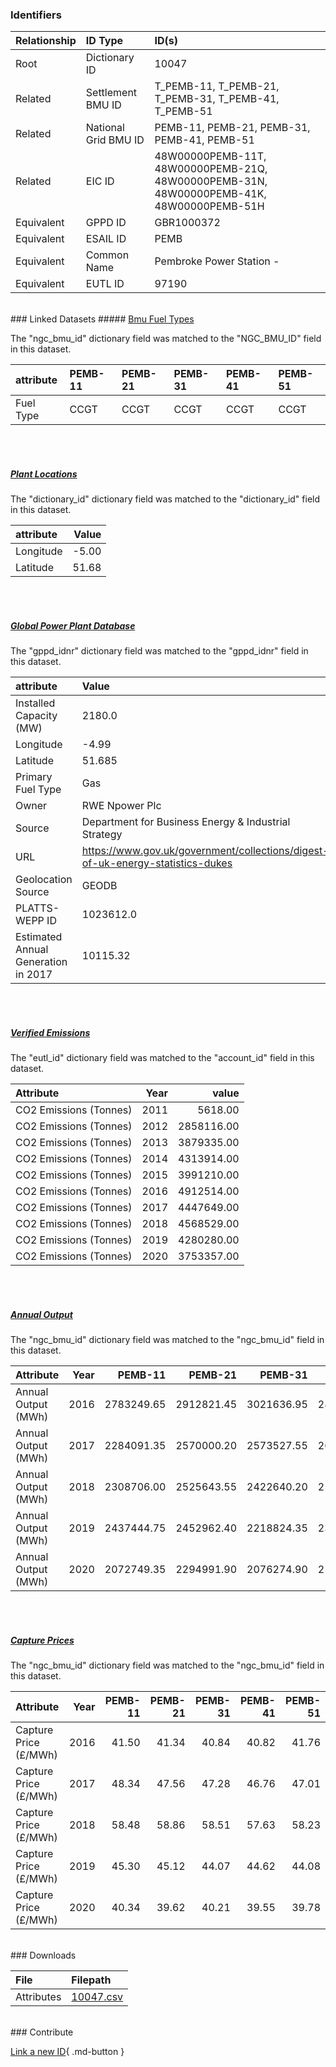 ### Identifiers

| Relationship   | ID Type              | ID(s)                                                                                    |
|:---------------|:---------------------|:-----------------------------------------------------------------------------------------|
| Root           | Dictionary ID        | 10047                                                                                    |
| Related        | Settlement BMU ID    | T_PEMB-11, T_PEMB-21, T_PEMB-31, T_PEMB-41, T_PEMB-51                                    |
| Related        | National Grid BMU ID | PEMB-11, PEMB-21, PEMB-31, PEMB-41, PEMB-51                                              |
| Related        | EIC ID               | 48W00000PEMB-11T, 48W00000PEMB-21Q, 48W00000PEMB-31N, 48W00000PEMB-41K, 48W00000PEMB-51H |
| Equivalent     | GPPD ID              | GBR1000372                                                                               |
| Equivalent     | ESAIL ID             | PEMB                                                                                     |
| Equivalent     | Common Name          | Pembroke Power Station -                                                                 |
| Equivalent     | EUTL ID              | 97190                                                                                    |

<br>
### Linked Datasets
##### <a href="https://osuked.github.io/Power-Station-Dictionary/datasets/bmu-fuel-types">Bmu Fuel Types</a>



The "ngc_bmu_id" dictionary field was matched to the "NGC_BMU_ID" field in this dataset.

| attribute   | PEMB-11   | PEMB-21   | PEMB-31   | PEMB-41   | PEMB-51   |
|:------------|:----------|:----------|:----------|:----------|:----------|
| Fuel Type   | CCGT      | CCGT      | CCGT      | CCGT      | CCGT      |

<br><br>
##### <a href="https://osuked.github.io/Power-Station-Dictionary/datasets/plant-locations">Plant Locations</a>



The "dictionary_id" dictionary field was matched to the "dictionary_id" field in this dataset.

| attribute   |   Value |
|:------------|--------:|
| Longitude   |   -5.00 |
| Latitude    |   51.68 |

<br><br>
##### <a href="https://osuked.github.io/Power-Station-Dictionary/datasets/global-power-plant-database">Global Power Plant Database</a>



The "gppd_idnr" dictionary field was matched to the "gppd_idnr" field in this dataset.

| attribute                           | Value                                                                          |
|:------------------------------------|:-------------------------------------------------------------------------------|
| Installed Capacity (MW)             | 2180.0                                                                         |
| Longitude                           | -4.99                                                                          |
| Latitude                            | 51.685                                                                         |
| Primary Fuel Type                   | Gas                                                                            |
| Owner                               | RWE Npower Plc                                                                 |
| Source                              | Department for Business Energy & Industrial Strategy                           |
| URL                                 | https://www.gov.uk/government/collections/digest-of-uk-energy-statistics-dukes |
| Geolocation Source                  | GEODB                                                                          |
| PLATTS-WEPP ID                      | 1023612.0                                                                      |
| Estimated Annual Generation in 2017 | 10115.32                                                                       |

<br><br>
##### <a href="https://osuked.github.io/Power-Station-Dictionary/datasets/verified-emissions">Verified Emissions</a>



The "eutl_id" dictionary field was matched to the "account_id" field in this dataset.

| Attribute              |   Year |      value |
|:-----------------------|-------:|-----------:|
| CO2 Emissions (Tonnes) |   2011 |    5618.00 |
| CO2 Emissions (Tonnes) |   2012 | 2858116.00 |
| CO2 Emissions (Tonnes) |   2013 | 3879335.00 |
| CO2 Emissions (Tonnes) |   2014 | 4313914.00 |
| CO2 Emissions (Tonnes) |   2015 | 3991210.00 |
| CO2 Emissions (Tonnes) |   2016 | 4912514.00 |
| CO2 Emissions (Tonnes) |   2017 | 4447649.00 |
| CO2 Emissions (Tonnes) |   2018 | 4568529.00 |
| CO2 Emissions (Tonnes) |   2019 | 4280280.00 |
| CO2 Emissions (Tonnes) |   2020 | 3753357.00 |

<br><br>
##### <a href="https://osuked.github.io/Power-Station-Dictionary/datasets/annual-output">Annual Output</a>



The "ngc_bmu_id" dictionary field was matched to the "ngc_bmu_id" field in this dataset.

| Attribute           |   Year |    PEMB-11 |    PEMB-21 |    PEMB-31 |    PEMB-41 |    PEMB-51 |
|:--------------------|-------:|-----------:|-----------:|-----------:|-----------:|-----------:|
| Annual Output (MWh) |   2016 | 2783249.65 | 2912821.45 | 3021636.95 | 2843192.05 | 2554706.30 |
| Annual Output (MWh) |   2017 | 2284091.35 | 2570000.20 | 2573527.55 | 2605875.30 | 2701804.70 |
| Annual Output (MWh) |   2018 | 2308706.00 | 2525643.55 | 2422640.20 | 2522703.70 | 2721002.90 |
| Annual Output (MWh) |   2019 | 2437444.75 | 2452962.40 | 2218824.35 | 2387369.90 | 2620250.00 |
| Annual Output (MWh) |   2020 | 2072749.35 | 2294991.90 | 2076274.90 | 2105766.15 | 2187708.35 |

<br><br>
##### <a href="https://osuked.github.io/Power-Station-Dictionary/datasets/capture-prices">Capture Prices</a>



The "ngc_bmu_id" dictionary field was matched to the "ngc_bmu_id" field in this dataset.

| Attribute             |   Year |   PEMB-11 |   PEMB-21 |   PEMB-31 |   PEMB-41 |   PEMB-51 |
|:----------------------|-------:|----------:|----------:|----------:|----------:|----------:|
| Capture Price (£/MWh) |   2016 |     41.50 |     41.34 |     40.84 |     40.82 |     41.76 |
| Capture Price (£/MWh) |   2017 |     48.34 |     47.56 |     47.28 |     46.76 |     47.01 |
| Capture Price (£/MWh) |   2018 |     58.48 |     58.86 |     58.51 |     57.63 |     58.23 |
| Capture Price (£/MWh) |   2019 |     45.30 |     45.12 |     44.07 |     44.62 |     44.08 |
| Capture Price (£/MWh) |   2020 |     40.34 |     39.62 |     40.21 |     39.55 |     39.78 |


<br>
### Downloads


| File       | Filepath                                                                              |
|:-----------|:--------------------------------------------------------------------------------------|
| Attributes | [10047.csv](https://osuked.github.io/Power-Station-Dictionary/object_attrs/10047.csv) |


<br>
### Contribute

[Link a new ID](https://docs.google.com/forms/d/e/1FAIpQLSc5jRsQ7NgiLLXbwo9PUdwTQyuqbRwThltG56-o6NVSe7E_nw/viewform?usp=pp_url&entry.251912331=10047){ .md-button }
